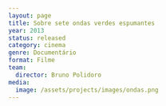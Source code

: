 ```yaml
---
layout: page
title: Sobre sete ondas verdes espumantes
year: 2013
status: released
category: cinema
genre: Documentário
format: Filme
team:
  director: Bruno Polidoro
media:
  image: /assets/projects/images/ondas.png
---
```

